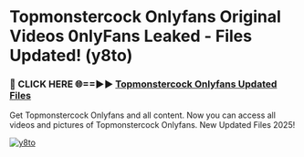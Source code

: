 # Topmonstercock Onlyfans Original Videos 0nlyFans Leaked - Files Updated! (y8to)

<h3>🔴 CLICK HERE 🌐==►► <a href="https://tinyurl.com/ehrbuxhb" rel="nofollow">Topmonstercock Onlyfans Updated Files</a></h3>

Get Topmonstercock Onlyfans and all content. Now you can access all videos and pictures of Topmonstercock Onlyfans. New Updated Files 2025!

[![y8to](https://i.imgur.com/lVYEuWS.gif)](https://tinyurl.com/ehrbuxhb)

